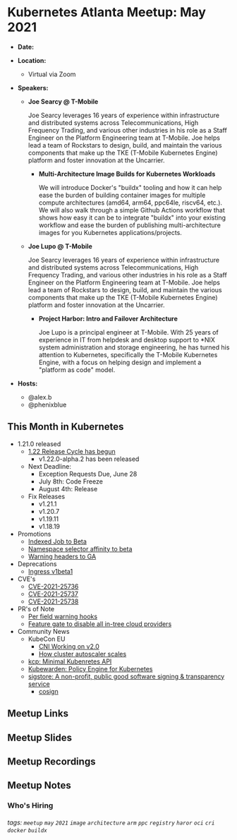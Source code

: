 # Kubernetes Atlanta Meetup: May 2021<!--Month Year-->

- **Date:** <!--date as MM.DD.YYYY-->
- **Location:**
    - Virtual via Zoom
- **Speakers:**
    - **Joe Searcy @ T-Mobile**
    
        Joe Searcy leverages 16 years of experience within infrastructure and distributed systems across Telecommunications, High Frequency Trading, and various other industries in his role as a Staff Engineer on the Platform Engineering team at T-Mobile. Joe helps lead a team of Rockstars to design, build, and maintain the various components that make up the TKE (T-Mobile Kubernetes Engine) platform and foster innovation at the Uncarrier.
        
        - **Multi-Architecture Image Builds for Kubernetes Workloads**<!--presentation title-->

            We will introduce Docker's "buildx" tooling and how it can help ease the burden of building container images for multiple compute architectures (amd64, arm64, ppc64le, riscv64, etc.). We will also walk through a simple Github Actions workflow that shows how easy it can be to integrate "buildx" into your existing workflow and ease the burden of publishing multi-architecture images for you Kubernetes applications/projects.
            
    - **Joe Lupo @ T-Mobile**

        Joe Searcy leverages 16 years of experience within infrastructure and distributed systems across Telecommunications, High Frequency Trading, and various other industries in his role as a Staff Engineer on the Platform Engineering team at T-Mobile. Joe helps lead a team of Rockstars to design, build, and maintain the various components that make up the TKE (T-Mobile Kubernetes Engine) platform and foster innovation at the Uncarrier.

        - **Project Harbor: Intro and Failover Architecture**<!--presentation title-->

            Joe Lupo is a principal engineer at T-Mobile. With 25 years of experience in IT from helpdesk and desktop support to *NIX system administration and storage engineering, he has turned his attention to Kubernetes, specifically the T-Mobile Kubernetes Engine, with a focus on helping design and implement a "platform as code" model.


- **Hosts:**
    - @alex.b
    - @phenixblue

## This Month in Kubernetes

- 1.21.0 released
    - [1.22 Release Cycle has begun](https://github.com/kubernetes/sig-release/tree/master/releases/release-1.22)
        - v1.22.0-alpha.2 has been released
    - Next Deadline: 
        - Exception Requests Due, June 28
        - July 8th: Code Freeze
        - August 4th: Release
    - Fix Releases
        - v1.21.1
        - v1.20.7
        - v1.19.11
        - v1.18.19
- Promotions
    - [Indexed Job to Beta](https://github.com/kubernetes/kubernetes/pull/101292)
    - [Namespace selector affinity to beta](https://github.com/kubernetes/kubernetes/pull/101496)
    - [Warning headers to GA](https://github.com/kubernetes/kubernetes/pull/100754)
- Deprecations
    - [Ingress v1beta1](https://github.com/kubernetes/kubernetes/pull/102030)
- CVE's
    - [CVE-2021-25736](https://github.com/kubernetes/kubernetes/pull/99958)
    - [CVE-2021-25737](https://github.com/kubernetes/kubernetes/issues/102106)
    - [CVE-2021-25738](https://github.com/kubernetes-client/java/issues/1698)
- PR's of Note
    - [Per field warning hooks](https://github.com/kubernetes/kubernetes/pull/101688)
    - [Feature gate to disable all in-tree cloud providers](https://github.com/kubernetes/kubernetes/pull/100136)
- Community News
    - KubeCon EU
        - [CNI Working on v2.0](https://kccnceu2021.sched.com/event/iE8W/towards-cni-v20-casey-callendrello-red-hat)
        - [How cluster autoscaler scales](https://kccnceu2021.sched.com/event/iE7n/sig-autoscaling-deep-dive-and-qa-maciek-pytel-marcin-wielgus-google)
    - [kcp: Minimal Kubenretes API](https://github.com/kcp-dev/kcp)
    - [Kubewarden: Policy Engine for Kubernetes](https://www.kubewarden.io)
    - [sigstore: A non-profit, public good software signing & transparency service](https://sigstore.dev)
        - [cosign]((http://github.com/sigstore/cosign))
## Meetup Links

## Meetup Slides

## Meetup Recordings

## Meetup Notes

### Who's Hiring 

<!--Company Name: Positions hiring for (link to hiring page), Contact Name/email/etc-->

###### tags: `meetup` `may` `2021` `image` `architecture` `arm` `ppc` `registry` `haror` `oci` `cri` `docker` `buildx` <!--Add additional tags for `year`, `month` and anything else pertinent-->